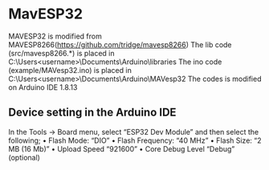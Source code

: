 # MavESP32
MAVESP32 is modified from MAVESP8266(https://github.com/tridge/mavesp8266)
The lib code (src/mavesp8266.*) is placed in C:\Users\<username>\Documents\Arduino\libraries
The ino code (example/MAVesp32.ino) is placed in C:\Users\<username>\Documents\Arduino\MAVesp32
The codes is modified on Arduino IDE 1.8.13

## Device setting in the Arduino IDE
In the Tools -> Board menu, select “ESP32 Dev Module” and then select the following; 
•   Flash Mode: “DIO” 
•   Flash Frequency: “40 MHz” 
•   Flash Size: “2 MB (16 Mb)” 
•   Upload Speed “921600” 
•   Core Debug Level “Debug” (optional) 